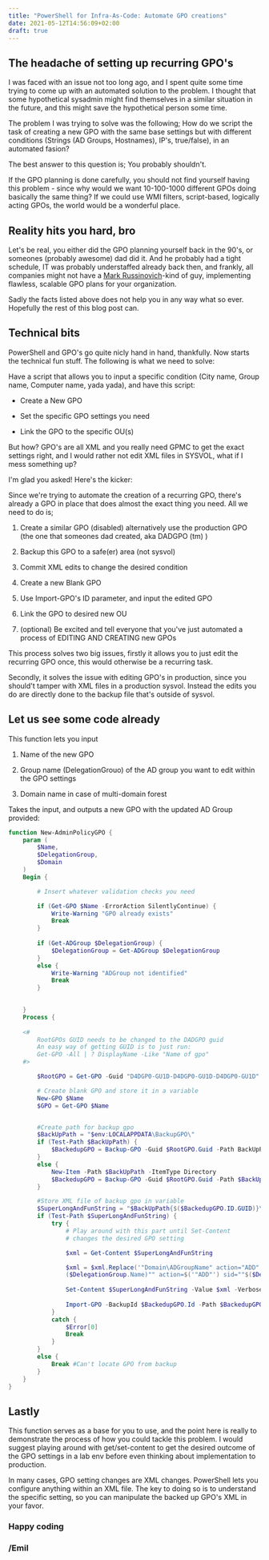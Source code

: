 ```yaml
---
title: "PowerShell for Infra-As-Code: Automate GPO creations"
date: 2021-05-12T14:56:09+02:00
draft: true
---
```


## The headache of setting up recurring GPO's

I was faced with an issue not too long ago, and I spent quite some time trying to come up with an automated solution to the problem. I thought that some hypothetical sysadmin might find themselves in a similar situation in the future, and this might save the hypothetical person some time.

The problem I was trying to solve was the following; How do we script the task of creating a new GPO with the same base settings but with different conditions (Strings (AD Groups, Hostnames), IP's, true/false), in an automated fasion?

The best answer to this question is; You probably shouldn't.

If the GPO planning is done carefully, you should not find yourself having this problem - since why would we want 10-100-1000 different GPOs doing basically the same thing? If we could use WMI filters, script-based, logically acting GPOs, the world would be a wonderful place.

## Reality hits you hard, bro

Let's be real, you either did the GPO planning yourself back in the 90's, or someones (probably awesome) dad did it. And he probably had a tight schedule, IT was probably understaffed already back then, and frankly, all companies might not have a [Mark Russinovich](https://en.wikipedia.org/wiki/Mark_Russinovich)-kind of guy, implementing flawless, scalable GPO plans for your organization.

Sadly the facts listed above does not help you in any way what so ever. Hopefully the rest of this blog post can.

## Technical bits

PowerShell and GPO's go quite nicly hand in hand, thankfully. Now starts the technical fun stuff. The following is what we need to solve:

Have a script that allows you to input a specific condition (City name, Group name, Computer name, yada yada), and have this script:

* Create a New GPO

* Set the specific GPO settings you need

* Link the GPO to the specific OU(s)

But how? GPO's are all XML and you really need GPMC to get the exact settings right, and I would rather not edit XML files in SYSVOL, what if I mess something up?

I'm glad you asked! Here's the kicker:

Since we're trying to automate the creation of a recurring GPO, there's already a GPO in place that does almost the exact thing you need. All we need to do is;

1. Create a similar GPO (disabled) alternatively use the production GPO (the one that someones dad created, aka DADGPO (tm) )

2. Backup this GPO to a safe(er) area (not sysvol)

3. Commit XML edits to change the desired condition

4. Create a new Blank GPO

5. Use Import-GPO's ID parameter, and input the edited GPO

6. Link the GPO to desired new OU

7. (optional) Be excited and tell everyone that you've just automated a process of EDITING AND CREATING new GPOs

This process solves two big issues, firstly it allows you to just edit the recurring GPO once, this would otherwise be a recurring task.

Secondly, it solves the issue with editing GPO's in production, since you should't tamper with XML files in a production sysvol. Instead the edits you do are directly done to the backup file that's outside of sysvol.

## Let us see some code already

This function lets you input

1. Name of the new GPO

2. Group name (DelegationGrouo) of the AD group you want to edit within the GPO settings

3. Domain name in case of multi-domain forest

Takes the input, and outputs a new GPO with the updated AD Group provided:

```powershell
function New-AdminPolicyGPO {
    param (
        $Name,
        $DelegationGroup,
        $Domain
    )
    Begin {

        # Insert whatever validation checks you need

        if (Get-GPO $Name -ErrorAction SilentlyContinue) {
            Write-Warning "GPO already exists"
            Break
        }
    
        if (Get-ADGroup $DelegationGroup) {
            $DelegationGroup = Get-ADGroup $DelegationGroup
        }
        else {
            Write-Warning "ADGroup not identified"
            Break
        }
    

    }
    Process {
    
    <#
        RootGPOs GUID needs to be changed to the DADGPO guid
        An easy way of getting GUID is to just run: 
        Get-GPO -All | ? DisplayName -Like "Name of gpo"
    #>

        $RootGPO = Get-GPO -Guid "D4DGP0-GU1D-D4DGP0-GU1D-D4DGP0-GU1D"

        # Create blank GPO and store it in a variable
        New-GPO $Name
        $GPO = Get-GPO $Name


        #Create path for backup gpo
        $BackUpPath = "$env:LOCALAPPDATA\BackupGPO\"
        if (Test-Path $BackUpPath) {
            $BackedupGPO = Backup-GPO -Guid $RootGPO.Guid -Path BackUpPath
        }
        else {
            New-Item -Path $BackUpPath -ItemType Directory
            $BackedupGPO = Backup-GPO -Guid $RootGPO.Guid -Path $BackUpPath
        }

        #Store XML file of backup gpo in variable
        $SuperLongAndFunString = "$BackUpPath{$($BackedupGPO.ID.GUID)}\DomainSysvol\gpo\Machine\Preferences\Groups\Groups.xml"
        if (Test-Path $SuperLongAndFunString) {
            try {
                # Play around with this part until Set-Content
                # changes the desired GPO setting

                $xml = Get-Content $SuperLongAndFunString

                $xml = $xml.Replace('"Domain\ADGroupName" action="ADD" sid="Whatever the SID is"', """$Domain\$
                ($DelegationGroup.Name)"" action=$('"ADD"') sid=""$($DelegationGroup.sid)""" ) #Edit XML
                
                Set-Content $SuperLongAndFunString -Value $xml -Verbose
                
                Import-GPO -BackupId $BackedupGPO.Id -Path $BackedupGPO.BackupDirectory -TargetName $GPO.DisplayName
            }
            catch {
                $Error[0]
                Break
            }
        }
        else {
            Break #Can't locate GPO from backup
        }
    }
}
```

## Lastly

This function serves as a base for you to use, and the point here is really to demonstrate the process of how you could tackle this problem. I would suggest playing around with get/set-content to get the desired outcome of the GPO settings in a lab env before even thinking about implementation to production.

In many cases, GPO setting changes are XML changes. PowerShell lets you configure anything within an XML file. The key to doing so is to understand the specific setting, so you can manipulate the backed up GPO's XML in your favor.

### Happy coding

### /Emil
